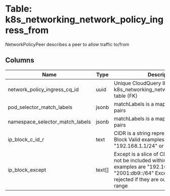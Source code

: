 
# Table: k8s_networking_network_policy_ingress_from
NetworkPolicyPeer describes a peer to allow traffic to/from
## Columns
| Name        | Type           | Description  |
| ------------- | ------------- | -----  |
|network_policy_ingress_cq_id|uuid|Unique CloudQuery ID of k8s_networking_network_policy_ingress table (FK)|
|pod_selector_match_labels|jsonb|matchLabels is a map of {key,value} pairs|
|namespace_selector_match_labels|jsonb|matchLabels is a map of {key,value} pairs|
|ip_block_c_id_r|text|CIDR is a string representing the IP Block Valid examples are "192.168.1.1/24" or "2001:db9::/64"|
|ip_block_except|text[]|Except is a slice of CIDRs that should not be included within an IP Block Valid examples are "192.168.1.1/24" or "2001:db9::/64" Except values will be rejected if they are outside the CIDR range|
